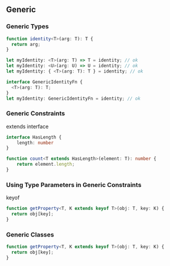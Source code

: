 ## Generic

### Generic Types

```typescript
function identity<T>(arg: T): T {
  return arg;
}

let myIdentity: <T>(arg: T) => T = identity; // ok
let myIdentity: <U>(arg: U) => U = identity; // ok
let myIdentity: { <T>(arg: T): T } = identity; // ok

interface GenericIdentityFn {
  <T>(arg: T): T;
}
let myIdentity: GenericIdentityFn = identity; // ok
```

### Generic Constraints

extends interface

```typescript
interface HasLength {
    length: number
}

function count<T extends HasLength>(element: T): number {
    return element.length;
}
```

### Using Type Parameters in Generic Constraints

keyof

```typescript
function getProperty<T, K extends keyof T>(obj: T, key: K) {
  return obj[key];
}
```

### Generic Classes

```typescript
function getProperty<T, K extends keyof T>(obj: T, key: K) {
  return obj[key];
}
```